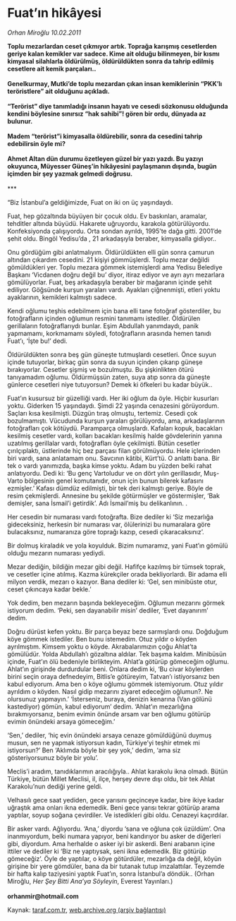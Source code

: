# Fuat’ın hikâyesi

*Orhan Miroğlu 10.02.2011*

<div class="yazi"><p><b>Toplu mezarlardan ceset çıkmıyor artık. Toprağa karışmış cesetlerden geriye kalan kemikler var sadece. Kime ait olduğu bilinmeyen, bir kısmı kimyasal silahlarla öldürülmüş, öldürüldükten sonra da tahrip edilmiş cesetlere ait kemik parçaları..<br/><br/></b><b>Genelkurmay, Mutki’de toplu mezardan çıkan insan kemiklerinin “PKK’lı teröristlere” ait olduğunu açıkladı. <br/><br/></b><b>“Terörist” diye tanımladığı insanın hayatı ve cesedi sözkonusu olduğunda kendini böylesine sınırsız “hak sahibi”! gören bir ordu, dünyada az bulunur. <br/><br/></b><b>Madem “terörist”i kimyasalla öldürebilir, sonra da cesedini tahrip edebilirsin öyle mi?<br/><br/></b><b>Ahmet Altan dün durumu özetleyen güzel bir yazı yazdı. Bu yazıyı okuyunca, Müyesser Güneş’in hikâyesini paylaşmanın dışında, bugün içimden bir şey yazmak gelmedi doğrusu. <br/><br/></b>***</p>
<p>“Biz İstanbul’a geldiğimizde, Fuat on iki on üç yaşındaydı. </p>
<p>Fuat, hep gözaltında büyüyen bir çocuk oldu. Ev baskınları, aramalar, tehditler altında büyüdü. Hakarete uğruyordu, karakola götürülüyordu. Konfeksiyonda çalışıyordu. Orta sondan ayrıldı, 1995’te dağa gitti. 2001’de şehit oldu. Bingöl Yedisu’da , 21 arkadaşıyla beraber, kimyasalla gidiyor..</p>
<p>Onu gördüğüm gibi anlatmalıyım. Öldürüldükten elli gün sonra çamurun altından çıkardım cesedini. 21 kişiyi gömmüşlerdi. Toplu mezar değildi gömüldükleri yer. Toplu mezara gömmek istemişlerdi ama Yedisu Belediye Başkanı ‘Vicdanen doğru değil bu’ diyor, itiraz ediyor ve ayrı ayrı mezarlara gömülüyorlar. Fuat, beş arkadaşıyla beraber bir mağaranın içinde şehit ediliyor. Göğsünde kurşun yaraları vardı. Ayakları çiğnenmişti, etleri yoktu ayaklarının, kemikleri kalmıştı sadece. </p>
<p>Kendi oğlumu teşhis edebilmem için bana elli tane fotoğraf gösterdiler, bu fotoğrafların içinden oğlumun resmini tanımamı istediler. Öldürülen gerillaların fotoğraflarıydı bunlar. Eşim Abdullah yanımdaydı, panik yapmamamı, korkmamamı söyledi, fotoğrafların arasında hemen tanıdı Fuat’ı, ‘İşte bu!’ dedi. </p>
<p>Öldürüldükten sonra beş gün güneşte tutmuşlardı cesetleri. Önce suyun içinde tutuyorlar, birkaç gün sonra da suyun içinden çıkarıp güneşe bırakıyorlar. Cesetler şişmiş ve bozulmuştu. Bu şişkinlikten ötürü tanıyamadım oğlumu. Öldürmüşsün zaten, suya atıp sonra da güneşte günlerce cesetleri niye tutuyorsun? Demek ki öfkeleri bu kadar büyük..</p>
<p>Fuat’ın kusursuz bir güzelliği vardı. Her iki oğlum da öyle. Hiçbir kusurları yoktu. Giderken 15 yaşındaydı. Şimdi 22 yaşında cenazesini görüyordum. Saçları kısa kesilmişti. Düzgün tıraş olmuştu, tertemiz. Cesedi çok bozulmamıştı. Vücudunda kurşun yaraları görülüyordu, ama, arkadaşlarının fotoğrafları çok kötüydü. Paramparça olmuşlardı. Kafaları kopuk, bacakları kesilmiş cesetler vardı, kolları bacakları kesilmiş halde gövdelerinin yanına uzatılmış gerillalar vardı, fotoğrafları öyle çekilmişti. Bütün cesetler çırılçıplaktı, üstlerinde hiç bez parçası filan görülmüyordu. Hele içlerinden biri vardı, sana anlatamam onu. Savcının kâtibi, Kürt’tü. O anlattı bana. Bir tek o vardı yanımızda, başka kimse yoktu. Adam bu yüzden belki rahat anlatıyordu. Dedi ki: ‘Bu genç Vartoludur ve on dört yılın gerillasıdır, Muş-Varto bölgesinin genel komutanıdır, onun için bunun bilerek kafasını ezmişler.’ Kafası dümdüz edilmişti, bir tek deri kalmıştı geriye. Böyle de resim çekmişlerdi. Annesine bu şekilde götürmüşler ve göstermişler, ‘Bak demişler, sana İsmail’i getirdik’. Adı İsmail’miş bu delikanlının. . </p>
<p>Her cesedin bir numarası vardı fotoğrafta. Bize dediler ki ‘Siz mezarlığa gideceksiniz, herkesin bir numarası var, ölülerinizi bu numaralara göre bulacaksınız, numaranıza göre toprağı kazıp, cesedi çıkaracaksınız’.</p>
<p>Bir dolmuş kiraladık ve yola koyulduk. Bizim numaramız, yani Fuat’ın gömülü olduğu mezarın numarası yediydi. </p>
<p>Mezar dediğin, bildiğin mezar gibi değil. Hafifçe kazılmış bir tümsek toprak, ve cesetler içine atılmış. Kazma kürekçiler orada bekliyorlardı. Bir adama elli milyon verdik, mezarı o kazıyor. Bana dediler ki: ‘Gel, sen minibüste otur, ceset çıkıncaya kadar bekle.’ </p>
<p>Yok dedim, ben mezarın başında bekleyeceğim. Oğlumun mezarını görmek istiyorum dedim. ‘Peki, sen dayanabilir misin’ dediler, ‘Evet dayanırım’ dedim. </p>
<p>Doğru dürüst kefen yoktu. Bir parça beyaz beze sarmışlardı onu. Doğduğum köye gömmek istediler. Ben bunu istemedim. Otuz yıldır o köyden ayrılmıştım. Kimsem yoktu o köyde. Akrabalarımızın çoğu Ahlat’ta gömülüdür. Yolda Abdullah’ı gözaltına aldılar. Tek başıma kaldım. Minibüsün içinde, Fuat’ın ölü bedeniyle birlikteyim. Ahlat’a götürüp gömeceğim oğlumu. Ahlat’ın girişinde durdurdular beni. Onlara dedim ki, ‘Bu civar köylerden birini seçin oraya defnedeyim, Bitlis’e götüreyim, Tatvan’ı istiyorsanız ben kabul ediyorum. Ama ben o köye oğlumu gömmek istemiyorum. Otuz yıldır ayrıldım o köyden. Nasıl gidip mezarını ziyaret edeceğim oğlumun?. Ne olursunuz yapmayın.’ ‘İsterseniz, buraya, denizin kenarına (Van gölünü kastediyor) gömün, kabul ediyorum’ dedim. ‘Ahlat’ın mezarlığına bırakmıyorsanız, benim evimin önünde arsam var ben oğlumu götürüp evimin önündeki arsaya gömeceğim.’ </p>
<p>‘Sen,’ dediler, ‘hiç evin önündeki arsaya cenaze gömüldüğünü duymuş musun, sen ne yapmak istiyorsun kadın, Türkiye’yi teşhir etmek mi istiyorsun?’ Ben ‘Aklımda böyle bir şey yok,’ dedim, ‘ama siz gösteriyorsunuz böyle bir yolu’. </p>
<p>Meclis’i aradım, tanıdıklarımın aracılığıyla.. Ahlat karakolu ikna olmadı. Bütün Türkiye, bütün Millet Meclisi, il, ilçe, herşey devre dışı oldu, bir tek Ahlat Karakolu’nun dediği yerine geldi. </p>
<p>Velhasılı gece saat yediden, gece yarısını geçinceye kadar, bire ikiye kadar uğraştık ama onları ikna edemedik. Beni gece yarısı tekrar götürüp arama yaptılar, soyup soğana çevirdiler. Ve istedikleri gibi oldu. Cenazeyi kaçırdılar. </p>
<p>Bir asker vardı. Ağlıyordu. ‘Ana,’ diyordu ‘sana ve oğluna çok üzüldüm’. Ona inanmıyordum, belki numara yapıyor, beni kandırıyor bu asker de diğerleri gibi, diyordum. Ama herhalde o asker iyi bir askerdi. Beni arabanın içine ittiler ve dediler ki ‘Biz ne yaptıysak, seni ikna edemedik. Biz götürüp gömeceğiz’. Öyle de yaptılar, o köye götürdüler, mezarlığa da değil, köyün girişine bir yere gömdüler, bana da bir tutanak tutup imzalattılar. Teyzemde bir hafta kalıp taziyesini yaptık Fuat’ın, sonra İstanbul’a döndük.. (Orhan Miroğlu, <i>Her Şey Bitti Ana’ya Söyleyin</i>, Everest Yayınları.)<br/><br/><b>orhanmir@hotmail.com</b></p>
</div>

Kaynak: [taraf.com.tr](http://www.taraf.com.tr/orhan-miroglu/makale-fuat-in-hikayesi.htm), [web.archive.org (arşiv bağlantısı)](http://web.archive.org/web/20130721150219/http://www.taraf.com.tr/orhan-miroglu/makale-fuat-in-hikayesi.htm)
